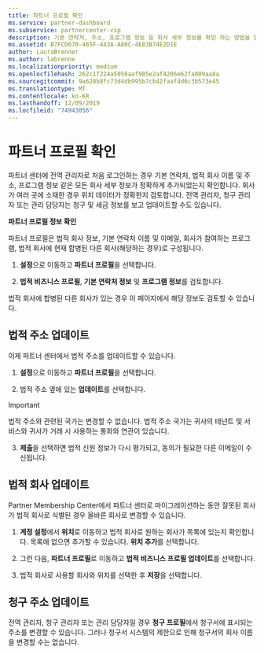 ```yaml
---
title: 파트너 프로필 확인
ms.service: partner-dashboard
ms.subservice: partnercenter-csp
description: 기본 연락처, 주소, 프로그램 정보 등 회사 세부 정보를 확인 하는 방법을 알아봅니다. 또한 법률 및 청구 주소를 업데이트할 수 있습니다.
ms.assetid: B7FCD670-465F-443A-A80C-4E83B74E2D1E
author: LauraBrenner
ms.author: labrenne
ms.localizationpriority: medium
ms.openlocfilehash: 262c1f224a5056aaf985e2af4206e62fa809aa8a
ms.sourcegitcommit: 9a628b8fc73d4db995b7cb42faaf4d6c3b573e45
ms.translationtype: MT
ms.contentlocale: ko-KR
ms.lasthandoff: 12/09/2019
ms.locfileid: "74943056"
---
```

# <a name="verify-your-partner-profile"></a>파트너 프로필 확인

파트너 센터에 전역 관리자로 처음 로그인하는 경우 기본 연락처, 법적 회사 이름 및 주소, 프로그램 정보 같은 모든 회사 세부 정보가 정확하게 추가되었는지 확인합니다. 회사가 여러 곳에 소재한 경우 위치 데이터가 정확한지 검토합니다. 전역 관리자, 청구 관리자 또는 관리 담당자는 청구 및 세금 정보를 보고 업데이트할 수도 있습니다. 

**파트너 프로필 정보 확인**

파트너 프로필은 법적 회사 정보, 기본 연락처 이름 및 이메일, 회사가 참여하는 프로그램, 법적 회사에 현재 합병된 다른 회사(해당하는 경우)로 구성됩니다.

1.  **설정**으로 이동하고 **파트너 프로필**을 선택합니다.

2.  **법적 비즈니스 프로필**, **기본 연락처 정보** 및 **프로그램 정보**를 검토합니다.

법적 회사에 합병된 다른 회사가 있는 경우 이 페이지에서 해당 정보도 검토할 수 있습니다.

## <a name="update-your-legal-address"></a>법적 주소 업데이트

이제 파트너 센터에서 법적 주소를 업데이트할 수 있습니다.

1. **설정**으로 이동하고 **파트너 프로필**을 선택합니다. 

2. 법적 주소 옆에 있는 **업데이트**를 선택합니다. 

>[!Important]
>법적 주소와 관련된 국가는 변경할 수 없습니다. 법적 주소 국가는 귀사의 테넌트 및 서비스와 귀사가 거래 시 사용하는 통화와 연관이 있습니다. 

3. **제출**을 선택하면 법적 신원 정보가 다시 평가되고, 동의가 필요한 다른 이메일이 수신됩니다.

## <a name="update-legal-business"></a>법적 회사 업데이트

Partner Membership Center에서 파트너 센터로 마이그레이션하는 동안 잘못된 회사가 법적 회사로 식별된 경우 올바른 회사로 변경할 수 있습니다.

1. **계정 설정**에서 **위치**로 이동하고 법적 회사로 원하는 회사가 목록에 있는지 확인합니다. 목록에 없으면 추가할 수 있습니다. **위치 추가**를 선택합니다.

2.  그런 다음, **파트너 프로필**로 이동하고 **법적 비즈니스 프로필 업데이트**를 선택합니다.

3.  법적 회사로 사용할 회사와 위치를 선택한 후 **저장**을 선택합니다.

## <a name="update-your-billing-address"></a>청구 주소 업데이트

전역 관리자, 청구 관리자 또는 관리 담당자일 경우 **청구 프로필**에서 청구서에 표시되는 주소를 변경할 수 있습니다. 그러나 청구서 시스템의 제한으로 인해 청구서의 회사 이름을 변경할 수는 없습니다.

 


